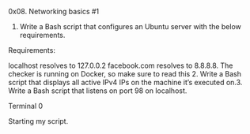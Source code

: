 0x08. Networking basics #1
1. Write a Bash script that configures an Ubuntu server with the below requirements.

Requirements:

localhost resolves to 127.0.0.2
facebook.com resolves to 8.8.8.8.
The checker is running on Docker, so make sure to read this
2. Write a Bash script that displays all active IPv4 IPs on the machine it’s executed on.3. Write a Bash script that listens on port 98 on localhost.

Terminal 0

Starting my script.
